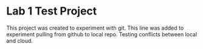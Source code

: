 # Lab 1 Test Project
This project was created to experiment with git.
This line was added to experiment pulling from github to local repo.
Testing conflicts between local and cloud.